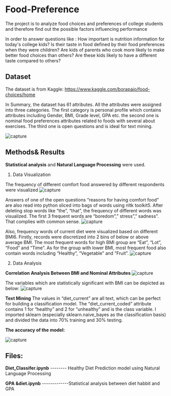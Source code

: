 # Food-Preference

The project is to analyze food choices and preferences of college students and therefore find out the possible factors influencing performance


In order to answer questions like : 
How important is nutrition information for today's college kids? 
Is their taste in food defined by their food preferences when they were children?
Are kids of parents who cook more likely to make better food choices than others?
Are these kids likely to have a different taste compared to others?

## Dataset

The dataset is from Kaggle: https://www.kaggle.com/borapajo/food-choices/home

In Summary, the dataset has 61 attributes. All the attributes were assigned into three categories.
The first category is personal profile which contains attributes including Gender, BMI, Grade
level, GPA etc. the second one is nominal food preferences attributes related to foods with
several about exercises. The third one is open questions and is ideal for text mining.

![capture](https://user-images.githubusercontent.com/36937610/42911689-e1822c0a-8aa0-11e8-9f3f-f41254bd77f5.PNG)

## Methods& Results

**Statistical analysis** and **Natural Language Processing** were used.


1. Data Visualization 

The frequency of different comfort food answered by different respondents were visualized
![capture](https://user-images.githubusercontent.com/36937610/42911934-d58b89d6-8aa1-11e8-9b1d-458e6a67d4b7.PNG)

Answers of one of the open questions “reasons for having comfort food” are also
read into python sliced into bags of words using nltk toolkit5. After deleting stop words like
“the”, “that”, the frequency of different words was visualized. The first 3 frequent words are
“boredom”,” stress”,” sadness”. That complies with common sense.
![capture](https://user-images.githubusercontent.com/36937610/42911987-0657298a-8aa2-11e8-8a22-8a05b1ce410d.PNG)

Also, frequency words of current diet were visualized based on different BMI6. Firstly, records
were discretized into 2 bins of below or above average BMI. The most frequent words for high
BMI group are “Eat”, “Lot”, “Food” and “Time”. As for the group with lower BMI, most
frequent food also contain words including “Healthy”, “Vegetable” and “Fruit”.
![capture](https://user-images.githubusercontent.com/36937610/42912016-2496cffe-8aa2-11e8-89db-b74bdb8492b5.PNG)


2. Data Analysis

**Correlation Analysis Between BMI and Nominal Attributes**
![capture](https://user-images.githubusercontent.com/36937610/42912626-35b85aa2-8aa5-11e8-91ea-ca74673f1b27.PNG)

The variables which are statistically significant with BMI can be depicted as below:
![capture](https://user-images.githubusercontent.com/36937610/42912671-71f8729a-8aa5-11e8-9a7f-bd156794bf86.PNG)

**Text Mining**
The values in “diet_current” are all text, which can be perfect for building a classification model. The “diet_current_coded” attribute
contains 1 for “healthy” and 2 for “unhealthy” and is the class variable. I imported sklearn (especially sklearn.naive_bayes as the classification basis) and divided the data into 70% training and 30% testing.

**The accuracy of the model:**

![capture](https://user-images.githubusercontent.com/36937610/42912772-f425ab16-8aa5-11e8-817a-97e60df9fcde.PNG)


## Files:

**Diet_Classifer.ipynb**   --------        Healthy Diet Prediction model using Natural Language Processing  

**GPA &diet.ipynb**     -------------Statistical analysis between diet habbit and GPA





